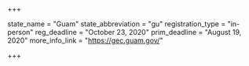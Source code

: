+++

state_name = "Guam"
state_abbreviation = "gu"
registration_type = "in-person"
reg_deadline = "October 23, 2020"
prim_deadline = "August 19, 2020"
more_info_link = "https://gec.guam.gov/"

+++
